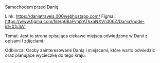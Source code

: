 Samochodem przed Danię

Link: https://daniatravels.000webhostapp.com/
Figma: https://www.figma.com/file/p6BaFvnj2ATkxaNXVn306Z/Dania?node-id=0%3A1

Temat: Jest to strona opisująca ciekawe miejsca odwiedzone w Danii z opisami i zdjęciami.

Odbiorca: Osoby zainteresowane Danią i miejscami, które warto odwiedzić oraz planujące wycieczkę do tego kraju.
